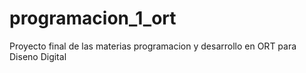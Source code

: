 # programacion_1_ort
Proyecto final de las materias programacion y desarrollo en ORT para Diseno Digital
